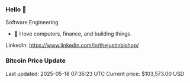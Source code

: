 ### Hello 🤙  

Software Engineering

- 🔭 I love computers, finance, and building things.
  
LinkedIn: https://www.linkedin.com/in/thejustinbishop/  


















































































































































































































































### Bitcoin Price Update
Last updated: 2025-05-18 07:35:23 UTC
Current price: $103,573.00 USD
